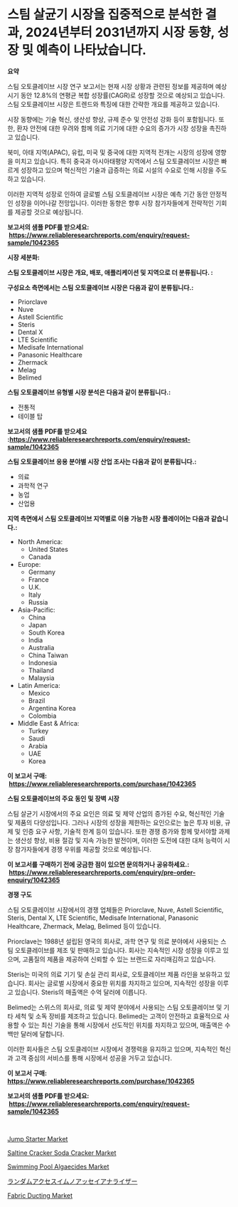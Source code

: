 <p><h1>스팀 살균기 시장을 집중적으로 분석한 결과, 2024년부터 2031년까지 시장 동향, 성장 및 예측이 나타났습니다.</h1></p><p><strong>요약</strong></p>
<p><p>스팀 오토클레이브 시장 연구 보고서는 현재 시장 상황과 관련된 정보를 제공하며 예상 시기 동안 12.8%의 연평균 복합 성장률(CAGR)로 성장할 것으로 예상되고 있습니다. 스팀 오토클레이브 시장은 트렌드와 특징에 대한 간략한 개요를 제공하고 있습니다.</p><p>시장 동향에는 기술 혁신, 생산성 향상, 규제 준수 및 안전성 강화 등이 포함됩니다. 또한, 환자 안전에 대한 우려와 함께 의료 기기에 대한 수요의 증가가 시장 성장을 촉진하고 있습니다.</p><p>북미, 아태 지역(APAC), 유럽, 미국 및 중국에 대한 지역적 전개는 시장의 성장에 영향을 미치고 있습니다. 특히 중국과 아시아태평양 지역에서 스팀 오토클레이브 시장은 빠르게 성장하고 있으며 혁신적인 기술과 급증하는 의료 시설의 수요로 인해 시장을 주도하고 있습니다.</p><p>이러한 지역적 성장로 인하여 글로벌 스팀 오토클레이브 시장은 예측 기간 동안 안정적인 성장을 이어나갈 전망입니다. 이러한 동향은 향후 시장 참가자들에게 전략적인 기회를 제공할 것으로 예상됩니다.</p></p>
<p><strong>보고서의 샘플 PDF를 받으세요: &nbsp;<a href="https://www.reliableresearchreports.com/enquiry/request-sample/1042365">https://www.reliableresearchreports.com/enquiry/request-sample/1042365</a></strong></p>
<p><strong>시장 세분화:</strong></p>
<p><strong> 스팀 오토클레이브 시장은 개요, 배포, 애플리케이션 및 지역으로 더 분류됩니다. :</strong></p>
<p><strong>구성요소 측면에서는 스팀 오토클레이브 시장은 다음과 같이 분류됩니다.:</strong></p>
<p><ul><li>Priorclave</li><li>Nuve</li><li>Astell Scientific</li><li>Steris</li><li>Dental X</li><li>LTE Scientific</li><li>Medisafe International</li><li>Panasonic Healthcare</li><li>Zhermack</li><li>Melag</li><li>Belimed</li></ul></p>
<p><strong> 스팀 오토클레이브 유형별 시장 분석은 다음과 같이 분류됩니다.:</strong></p>
<p><ul><li>전통적</li><li>테이블 탑</li></ul></p>
<p><strong>보고서의 샘플 PDF를 받으세요 :<a href="https://www.reliableresearchreports.com/enquiry/request-sample/1042365">https://www.reliableresearchreports.com/enquiry/request-sample/1042365</a></strong></p>
<p><strong> 스팀 오토클레이브 응용 분야별 시장 산업 조사는 다음과 같이 분류됩니다.:</strong></p>
<p><ul><li>의료</li><li>과학적 연구</li><li>농업</li><li>산업용</li></ul></p>
<p><strong>지역 측면에서 스팀 오토클레이브 지역별로 이용 가능한 시장 플레이어는 다음과 같습니다.:</strong></p>
<p><ul>
    <li>
        North America:
        <ul>
            <li>United States</li>
            <li>Canada</li>
        </ul>
    </li>
    <li>
        Europe:
        <ul>
            <li>Germany</li>
            <li>France</li>
            <li>U.K.</li>
            <li>Italy</li>
            <li>Russia</li>
        </ul>
    </li>
    <li>
        Asia-Pacific:
        <ul>
            <li>China</li>
            <li>Japan</li>
            <li>South Korea</li>
            <li>India</li>
            <li>Australia</li>
            <li>China Taiwan</li>
            <li>Indonesia</li>
            <li>Thailand</li>
            <li>Malaysia</li>
        </ul>
    </li>
    <li>
        Latin America:
        <ul>
            <li>Mexico</li>
            <li>Brazil</li>
            <li>Argentina Korea</li>
            <li>Colombia</li>
        </ul>
    </li>
    <li>
        Middle East & Africa:
        <ul>
            <li>Turkey</li>
            <li>Saudi</li>
            <li>Arabia</li>
            <li>UAE</li>
            <li>Korea</li>
        </ul>
    </li>
    </ul></p>
<p><strong>이 보고서 구매: &nbsp;<a href="https://www.reliableresearchreports.com/purchase/1042365">https://www.reliableresearchreports.com/purchase/1042365</a></strong></p>
<p><strong>스팀 오토클레이브의 주요 동인 및 장벽 시장</strong></p>
<p><p>스팀 살균기 시장에서의 주요 요인은 의료 및 제약 산업의 증가된 수요, 혁신적인 기술 및 제품의 다양성입니다. 그러나 시장의 성장을 제한하는 요인으로는 높은 투자 비용, 규제 및 인증 요구 사항, 기술적 한계 등이 있습니다. 또한 경쟁 증가와 함께 맞서야할 과제는 생산성 향상, 비용 절감 및 지속 가능한 발전이며, 이러한 도전에 대한 대처 능력이 시장 참가자들에게 경쟁 우위를 제공할 것으로 예상됩니다.</p></p>
<p><strong>이 보고서를 구매하기 전에 궁금한 점이 있으면 문의하거나 공유하세요.: &nbsp;<a href="https://www.reliableresearchreports.com/enquiry/pre-order-enquiry/1042365">https://www.reliableresearchreports.com/enquiry/pre-order-enquiry/1042365</a></strong></p>
<p><strong>경쟁 구도</strong></p>
<p><p>스팀 오토클레이브 시장에서의 경쟁 업체들은 Priorclave, Nuve, Astell Scientific, Steris, Dental X, LTE Scientific, Medisafe International, Panasonic Healthcare, Zhermack, Melag, Belimed 등이 있습니다. </p><p>Priorclave는 1988년 설립된 영국의 회사로, 과학 연구 및 의료 분야에서 사용되는 스팀 오토클레이브를 제조 및 판매하고 있습니다. 회사는 지속적인 시장 성장을 이루고 있으며, 고품질의 제품을 제공하여 신뢰할 수 있는 브랜드로 자리매김하고 있습니다.</p><p>Steris는 미국의 의료 기기 및 손실 관리 회사로, 오토클레이브 제품 라인을 보유하고 있습니다. 회사는 글로벌 시장에서 중요한 위치를 차지하고 있으며, 지속적인 성장을 이루고 있습니다. Steris의 매출액은 수억 달러에 이릅니다.</p><p>Belimed는 스위스의 회사로, 의료 및 제약 분야에서 사용되는 스팀 오토클레이브 및 기타 세척 및 소독 장비를 제조하고 있습니다. Belimed는 고객이 안전하고 효율적으로 사용할 수 있는 최신 기술을 통해 시장에서 선도적인 위치를 차지하고 있으며, 매출액은 수백만 달러에 달합니다. </p><p>이러한 회사들은 스팀 오토클레이브 시장에서 경쟁력을 유지하고 있으며, 지속적인 혁신과 고객 중심의 서비스를 통해 시장에서 성공을 거두고 있습니다.</p></p>
<p><strong>이 보고서 구매: &nbsp; <a href="https://www.reliableresearchreports.com/purchase/1042365">https://www.reliableresearchreports.com/purchase/1042365</a></strong></p>
<p><strong>보고서의 샘플 PDF를 받으세요: &nbsp;<a href="https://www.reliableresearchreports.com/enquiry/request-sample/1042365">https://www.reliableresearchreports.com/enquiry/request-sample/1042365</a></strong><strong></strong></p>
<p>&nbsp;</p>
<p><p><a href="https://silk-columnist-571.notion.site/Jump-Starter-Market-Size-Furnishes-Valuable-Information-Encompassing-Market-Share-Market-Trends-an-4be91cb9eb98482e91a61b590d16215d">Jump Starter Market</a></p><p><a href="https://issuu.com/reportprime-2/docs/saltine-cracker-soda-cracker-market_8d037e73f9ed2f">Saltine Cracker Soda Cracker Market</a></p><p><a href="https://github.com/sofayahoo2023/Market-Research-Report-List-3/blob/main/swimming-pool-algaecides-market.md">Swimming Pool Algaecides Market</a></p><p><a href="https://github.com/vhemk0794148/Market-Research-Report-List-1/blob/main/13733304805.md">ランダムアクセスイムノアッセイアナライザー</a></p><p><a href="https://github.com/joannesouthgate/Market-Research-Report-List-2/blob/main/fabric-ducting-market.md">Fabric Ducting Market</a></p></p>